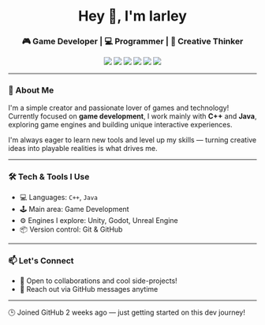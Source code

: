 <h1 align="center">Hey 👋, I'm Iarley</h1>
<h3 align="center">🎮 Game Developer | 💻 Programmer | 🧠 Creative Thinker</h3>

<p align="center">
  <img src="https://img.shields.io/badge/Windows-0078D6?style=for-the-badge&logo=windows&logoColor=white"/>
  <img src="https://img.shields.io/badge/C++-00599C?style=for-the-badge&logo=c%2B%2B&logoColor=white"/>
  <img src="https://img.shields.io/badge/Java-007396?style=for-the-badge&logo=java&logoColor=white"/>
  <img src="https://img.shields.io/badge/Game_Dev-FF4500?style=for-the-badge&logo=unity&logoColor=white"/>
  <img src="https://img.shields.io/badge/Game_Engine-Creator?style=for-the-badge&color=blueviolet"/>
  <img src="https://img.shields.io/badge/GitHub-181717?style=for-the-badge&logo=github&logoColor=white"/>
</p>

---

### 👾 About Me

I'm a simple creator and passionate lover of games and technology!  
Currently focused on **game development**, I work mainly with **C++** and **Java**, exploring game engines and building unique interactive experiences.

I'm always eager to learn new tools and level up my skills — turning creative ideas into playable realities is what drives me.

---

### 🛠️ Tech & Tools I Use

- 💻 Languages: `C++`, `Java`
- 🕹️ Main area: Game Development
- ⚙️ Engines I explore: Unity, Godot, Unreal Engine
- 📦 Version control: Git & GitHub

---

### 📫 Let's Connect

- 💬 Open to collaborations and cool side-projects!
- 📧 Reach out via GitHub messages anytime

---

🕒 Joined GitHub 2 weeks ago — just getting started on this dev journey!

